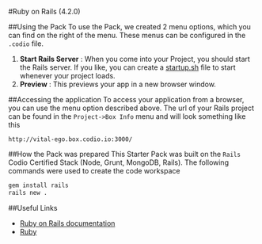 #Ruby on Rails (4.2.0)

##Using the Pack
To use the Pack, we created 2 menu options, which you can find on the right of the menu. These menus can be configured in the `.codio` file.

1. **Start Rails Server** : When you come into your Project, you should start the Rails server. If you like, you can create a [startup.sh](/docs/boxes/startup/) file to start whenever your project loads.
1. **Preview** : This previews your app in a new browser window.

##Accessing the application
To access your application from a browser, you can use the menu option described above. The url of your Rails project can be found in the `Project->Box Info` menu and will look something like this

```
http://vital-ego.box.codio.io:3000/
```


##How the Pack was prepared
This Starter Pack was built on the `Rails` Codio Certified Stack (Node, Grunt, MongoDB, Rails). The following commands were used to create the code workspace

```bash
gem install rails
rails new .
```

##Useful Links

- [Ruby on Rails documentation](http://rubyonrails.org/)
- [Ruby](https://www.ruby-lang.org)



